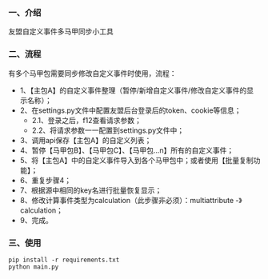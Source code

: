 ### 一、介绍
友盟自定义事件多马甲同步小工具


### 二、流程
有多个马甲包需要同步修改自定义事件时使用，流程：

- 1、【主包A】的自定义事件整理（暂停/新增自定义事件/修改自定义事件的显示名称）；
- 2、在settings.py文件中配置友盟后台登录后的token、cookie等信息；
  - 2.1、登录之后，f12查看请求参数；
  - 2.2、将请求参数一一配置到settings.py文件中；
- 3、调用api保存【主包A】的自定义列表；
- 4、暂停【马甲包B】、【马甲包C】、【马甲包...n】所有的自定义事件；
- 5、将【主包A】中的自定义事件导入到各个马甲包中；或者使用【批量复制功能】；
- 6、重复步骤4；
- 7、根据源中相同的key名进行批量恢复显示；
- 8、修改计算事件类型为calculation（此步骤非必须）：multiattribute -》 calculation；
- 9、完成。

### 三、使用

```
pip install -r requirements.txt
python main.py
```